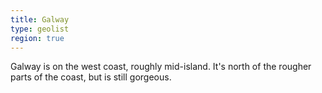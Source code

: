 ```yaml
---
title: Galway
type: geolist
region: true
---
```

Galway is on the west coast, roughly mid-island. It's north of the rougher parts of the coast, but is still gorgeous. 